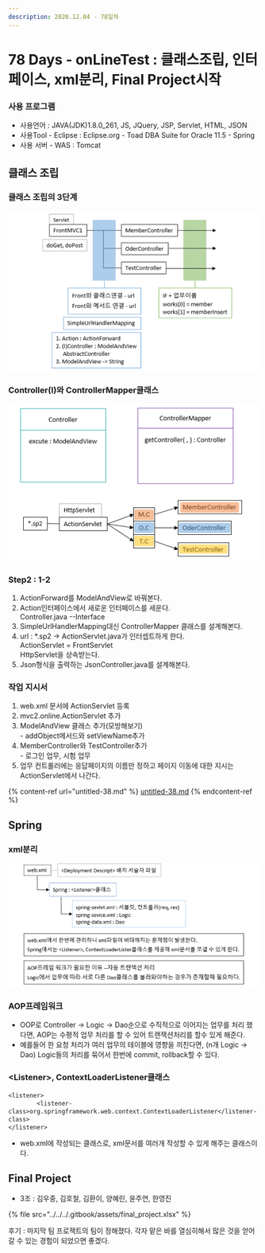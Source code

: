 ```yaml
---
description: 2020.12.04 - 78일차
---
```


# 78 Days - onLineTest : 클래스조립, 인터페이스, xml분리, Final Project시작

### 사용 프로그램

* 사용언어 : JAVA(JDK)1.8.0\_261, JS, JQuery, JSP, Servlet, HTML, JSON
* 사용Tool  - Eclipse : Eclipse.org - Toad DBA Suite for Oracle 11.5 - Spring
* 사용 서버 - WAS : Tomcat

## 클래스 조립

### 클래스 조립의 3단계

![](<../../../.gitbook/assets/.png (43).png>)

### Controller(I)와 ControllerMapper클래스

![](<../../../.gitbook/assets/2 (66).png>)

### Step2 : 1-2

1. ActionForward를 ModelAndView로 바꿔본다.
2. Action인터페이스에서 새로운 인터페이스를 세운다.\
   Controller.java --Interface
3. SimpleUrlHandlerMapping대신 ControllerMapper 클래스를 설계해본다.
4. url : \*.sp2 -> ActionServlet.java가 인터셉트하게 한다.\
   ActionServlet = FrontServlet\
   HttpServlet을 상속받는다.
5. Json형식을 출력하는 JsonController.java를 설계해본다.

### 작업 지시서

1. web.xml 문서에 ActionServlet 등록
2. mvc2.online.ActionServlet 추가
3. ModelAndView 클래스 추가(모방해보기)\
   \- addObject메서드와 setViewName추가
4. MemberController와 TestController추가\
   \- 로그인 업무, 시험 업무
5. 업무 컨트롤러에는 응답페이지의 이름만 정하고 페이지 이동에 대한 지시는 ActionServlet에서 나간다.

{% content-ref url="untitled-38.md" %}
[untitled-38.md](untitled-38.md)
{% endcontent-ref %}

## Spring

### xml분리

![](<../../../.gitbook/assets/3 (50).png>)

### AOP프레임워크

* OOP로  Controller -> Logic -> Dao순으로 수직적으로 이어지는 업무를 처리 했다면,  AOP는 수평적 업무 처리를 할 수 있어 트랜잭션처리를 할수 있게 해준다.
* 예를들어 한 요청 처리가 여러 업무의 테이블에 영향을 끼친다면, (n개 Logic -> Dao) Logic들의 처리를 묶어서 한번에 commit, rollback할 수 있다.

### \<Listener>, ContextLoaderListener클래스

```markup
<listener>
		<listener-class>org.springframework.web.context.ContextLoaderListener</listener-class>
</listener>
```

* web.xml에 작성되는 클래스로, xml문서를 여러개 작성할 수 있게 해주는 클래스이다.

## Final Project

* 3조 : 김우중, 김호철, 김환이, 양혜린, 윤주연, 한영진

{% file src="../../../.gitbook/assets/final_project.xlsx" %}

후기 : 마지막 팀 프로젝트의 팀이 정해졌다. 각자 맡은 바를 열심히해서 많은 것을 얻어 갈 수 있는 경험이 되었으면 좋겠다.
